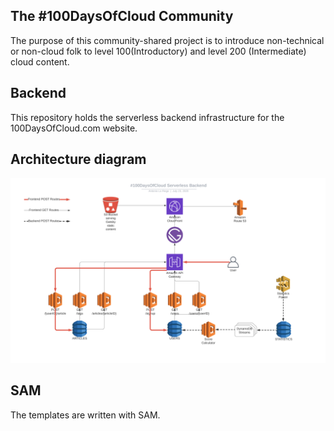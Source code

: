 ## The #100DaysOfCloud Community

The purpose of this community-shared project is to introduce non-technical or non-cloud folk
to level 100(Introductory) and level 200 (Intermediate) cloud content.

## Backend
This repository holds the serverless backend infrastructure for the 100DaysOfCloud.com website.

## Architecture diagram
![arch-diagram](static/100DaysOfCloud_Serverless_Backend.png)

## SAM
The templates are written with SAM.
